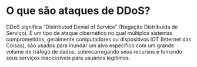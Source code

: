 
# O que são ataques de DDoS?

DDoS significa "Distributed Denial of Service" (Negação Distribuída de Serviço). É um tipo de ataque cibernético no qual múltiplos sistemas comprometidos, geralmente computadores ou dispositivos IOT (Internet das Coisas), são usados para inundar um alvo especifico com um grande volume de tráfego de dados, sobrecarregando seus recursos e tomando seus serviços inacessíveis para usuários legítimos. 